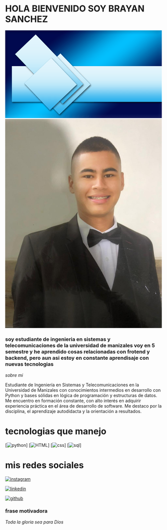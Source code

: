 # HOLA BIENVENIDO SOY BRAYAN SANCHEZ
![Banner](imagenes/banner.png)
<img src="./imagenes/imagen_perfil.jpg" alt="mi foto" width="800" heigth="300">


### soy estudiante de ingenieria en sistemas y telecomunicaciones de la universidad de manizales voy en 5 semestre y he aprendido cosas relacionadas con frotend y backend, pero aun asi estoy en constante aprendisaje con nuevas tecnologias

*sobre mi*

Estudiante de Ingeniería en Sistemas y Telecomunicaciones en la Universidad de Manizales con conocimientos intermedios en desarrollo con Python y bases sólidas en lógica de programación y estructuras de datos. Me encuentro en formación constante, con alto interés en adquirir experiencia práctica en el área de desarrollo de software. Me destaco por la disciplina, el aprendizaje autodidacta y la orientación a resultados.


# tecnologias que manejo
[![python](https://img.shields.io/badge/python-red?logo=python&logoColor=white)] [![HTML](https://img.shields.io/badge/HTML-green?logo=html&logoColor=white)] [![css](https://img.shields.io/badge/css-red?logo=css&logoColor=white)] [![sql](https://img.shields.io/badge/sql-blue?logo=mysql&logoColor=white)]


# mis redes sociales


[![instagram](https://img.shields.io/badge/instagram-green?logo=instagram&logoColor=white)](https://www.instagram.com/nigg_n1/?utm_source=ig_web_button_share_sheet)

[![linkedin](https://img.shields.io/badge/linkedin-blue?logo=linkedin&logoColor=white)](https://candidato.co.computrabajo.com/candidate/cv/edit/)

[![github](https://img.shields.io/badge/github-gray?logo=github&logoColor=white)](https://github.com/Brayan-Sanchez-10)


### frase motivadora 


*Toda la gloria sea para Dios*